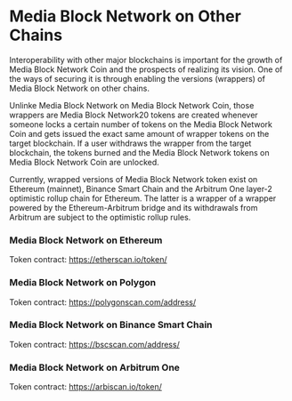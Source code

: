 # Media Block Network on Other Chains

Interoperability with other major blockchains is important for the growth of Media Block Network Coin and the prospects of realizing its vision. One of the ways of securing it is through enabling the versions (wrappers) of Media Block Network on other chains.&#x20;

Unlinke Media Block Network on Media Block Network Coin, those wrappers are Media Block Network20 tokens are created whenever someone locks a certain number of tokens on the Media Block Network Coin and gets issued the exact same amount of wrapper tokens on the target blockchain. If a user withdraws the wrapper from the target blockchain, the tokens burned and the Media Block Network tokens on Media Block Network Coin are unlocked.&#x20;

Currently, wrapped versions of Media Block Network token exist on Ethereum (mainnet), Binance Smart Chain and the Arbitrum One layer-2 optimistic rollup chain for Ethereum. The latter is a wrapper of a wrapper powered by the Ethereum-Arbitrum bridge and its withdrawals from Arbitrum are subject to the optimistic rollup rules.&#x20;

### Media Block Network on Ethereum

Token contract: [https://etherscan.io/token/<contract>](https://etherscan.io/token/<contract>)

### Media Block Network on Polygon

Token contract: [https://polygonscan.com/address/<contract>](https://polygonscan.com/address/<contract>)

### Media Block Network on Binance Smart Chain

Token contract: [https://bscscan.com/address/<contract>](https://bscscan.com/address/<contract>)

### Media Block Network on Arbitrum One

Token contract: [https://arbiscan.io/token/<contract>](https://arbiscan.io/token/<contract>)
